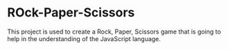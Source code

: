 # ROck-Paper-Scissors
This project is used to create a Rock, Paper, Scissors game that is going to help in the understanding of the JavaScript language.
